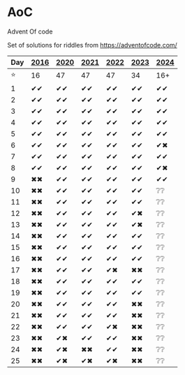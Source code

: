 # AoC
Advent Of code

Set of solutions for riddles from https://adventofcode.com/

| Day | [2016](http://adventofcode.com/2016) | [2020](http://adventofcode.com/2020) | [2021](http://adventofcode.com/2021) | [2022](http://adventofcode.com/2022) | [2023](http://adventofcode.com/2023) | [2024](https://adventofcode.com/2024) |
|-----|--------------------------------------|--------------------------------------|--------------------------------------|--------------------------------------|--------------------------------------|--------------------------------------|
| ⭐   | 16                                   | 47                                   | 47                                   | 47                                   | 34                                   | 16+                                  |
| 1   | ✔✔                                   | ✔✔                                   | ✔✔                                   | ✔✔                                   | ✔✔                                   | ✔✔                                   |
| 2   | ✔✔                                   | ✔✔                                   | ✔✔                                   | ✔✔                                   | ✔✔                                   | ✔✔                                   |
| 3   | ✔✔                                   | ✔✔                                   | ✔✔                                   | ✔✔                                   | ✔✔                                   | ✔✔                                   |
| 4   | ✔✔                                   | ✔✔                                   | ✔✔                                   | ✔✔                                   | ✔✔                                   | ✔✔                                   |
| 5   | ✔✔                                   | ✔✔                                   | ✔✔                                   | ✔✔                                   | ✔✔                                   | ✔✔                                   |
| 6   | ✔✔                                   | ✔✔                                   | ✔✔                                   | ✔✔                                   | ✔✔                                   | ✔✖                                   |
| 7   | ✔✔                                   | ✔✔                                   | ✔✔                                   | ✔✔                                   | ✔✔                                   | ✔✔                                   |
| 8   | ✔✔                                   | ✔✔                                   | ✔✔                                   | ✔✔                                   | ✔✔                                   | ✔✖                                   |
| 9   | ✖✖                                   | ✔✔                                   | ✔✔                                   | ✔✔                                   | ✔✔                                   | ✔✔                                   |
| 10  | ✖✖                                   | ✔✔                                   | ✔✔                                   | ✔✔                                   | ✔✔                                   | ❔❔                                   |
| 11  | ✖✖                                   | ✔✔                                   | ✔✔                                   | ✔✔                                   | ✔✔                                   | ❔❔                                   |
| 12  | ✖✖                                   | ✔✔                                   | ✔✔                                   | ✔✔                                   | ✔✖                                   | ❔❔                                   |
| 13  | ✖✖                                   | ✔✔                                   | ✔✔                                   | ✔✔                                   | ✔✖                                   | ❔❔                                   |
| 14  | ✖✖                                   | ✔✔                                   | ✔✔                                   | ✔✔                                   | ✔✔                                   | ❔❔                                   |
| 15  | ✖✖                                   | ✔✔                                   | ✔✔                                   | ✔✔                                   | ✔✔                                   | ❔❔                                   |
| 16  | ✖✖                                   | ✔✔                                   | ✔✔                                   | ✔✔                                   | ✔✔                                   | ❔❔                                   |
| 17  | ✖✖                                   | ✔✔                                   | ✔✔                                   | ✔✖                                   | ✖✖                                   | ❔❔                                   |
| 18  | ✖✖                                   | ✔✔                                   | ✔✔                                   | ✔✔                                   | ✔✔                                   | ❔❔                                   |
| 19  | ✖✖                                   | ✔✔                                   | ✔✔                                   | ✔✔                                   | ✔✔                                   | ❔❔                                   |
| 20  | ✖✖                                   | ✔✔                                   | ✔✔                                   | ✔✔                                   | ✖✖                                   | ❔❔                                   |
| 21  | ✖✖                                   | ✔✔                                   | ✔✔                                   | ✔✔                                   | ✖✖                                   | ❔❔                                   |
| 22  | ✖✖                                   | ✔✔                                   | ✔✔                                   | ✔✖                                   | ✖✖                                   | ❔❔                                   |
| 23  | ✖✖                                   | ✔✖                                   | ✔✔                                   | ✔✔                                   | ✖✖                                   | ❔❔                                   |
| 24  | ✖✖                                   | ✔✖                                   | ✖✖                                   | ✔✔                                   | ✖✖                                   | ❔❔                                   |
| 25  | ✖✖                                   | ✔✖                                   | ✔✖                                   | ✔✖                                   | ✖✖                                   | ❔❔                                   |